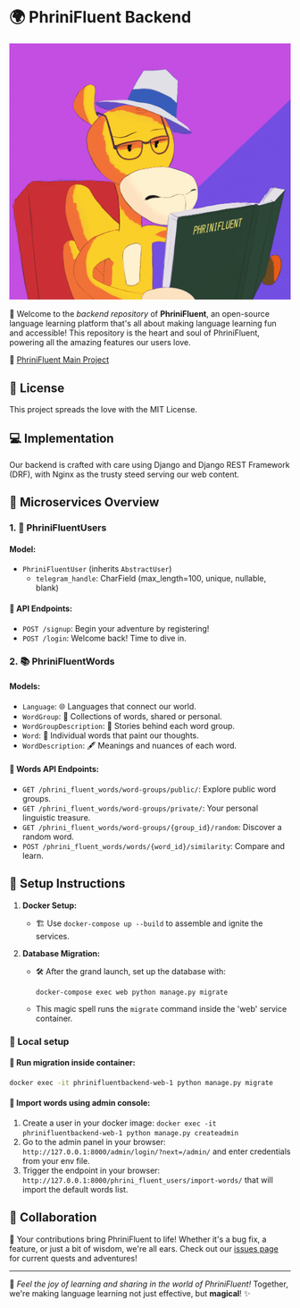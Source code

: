 # 🌍 PhriniFluent Backend

![PhriniFluent Logo](logo.png)

🎉 Welcome to the *backend repository* of **PhriniFluent**, an open-source language learning platform that's all about making language learning fun and accessible! This repository is the heart and soul of PhriniFluent, powering all the amazing features our users love.

🔗 [PhriniFluent Main Project](https://github.com/Flagro/PhriniFluent)

## 📜 License
This project spreads the love with the MIT License.

## 💻 Implementation
Our backend is crafted with care using Django and Django REST Framework (DRF), with Nginx as the trusty steed serving our web content.

## 🌟 Microservices Overview

### 1. 🙋 PhriniFluentUsers
#### Model:
- `PhriniFluentUser` (inherits `AbstractUser`)
  - `telegram_handle`: CharField (max_length=100, unique, nullable, blank)

#### 🚀 API Endpoints:
- `POST /signup`: Begin your adventure by registering!
- `POST /login`: Welcome back! Time to dive in.

### 2. 📚 PhriniFluentWords
#### Models:
- `Language`: 🌐 Languages that connect our world.
- `WordGroup`: 📝 Collections of words, shared or personal.
- `WordGroupDescription`: 📖 Stories behind each word group.
- `Word`: 🧩 Individual words that paint our thoughts.
- `WordDescription`: 🖋️ Meanings and nuances of each word.

#### 🚀 Words API Endpoints:
- `GET /phrini_fluent_words/word-groups/public/`: Explore public word groups.
- `GET /phrini_fluent_words/word-groups/private/`: Your personal linguistic treasure.
- `GET /phrini_fluent_words/word-groups/{group_id}/random`: Discover a random word.
- `POST /phrini_fluent_words/words/{word_id}/similarity`: Compare and learn.

## 🚀 Setup Instructions
1. **Docker Setup:**
   - 🏗️ Use `docker-compose up --build` to assemble and ignite the services.

2. **Database Migration:**
   - 🛠️ After the grand launch, set up the database with:
     ```
     docker-compose exec web python manage.py migrate
     ```
   - This magic spell runs the `migrate` command inside the 'web' service container.

### 🚀 Local setup

#### 🚀 Run migration inside container:
```bash
docker exec -it phrinifluentbackend-web-1 python manage.py migrate
```

#### 🚀 Import words using admin console:
1. Create a user in your docker image: `docker exec -it phrinifluentbackend-web-1 python manage.py createadmin`
2. Go to the admin panel in your browser: `http://127.0.0.1:8000/admin/login/?next=/admin/` and enter credentials from your env file.
3. Trigger the endpoint in your browser: `http://127.0.0.1:8000/phrini_fluent_users/import-words/` that will import the default words list.

## 👐 Collaboration
🤝 Your contributions bring PhriniFluent to life! Whether it's a bug fix, a feature, or just a bit of wisdom, we're all ears. Check out our [issues page](https://github.com/Flagro/PhriniFluentBackend/issues) for current quests and adventures!

---

💫 *Feel the joy of learning and sharing in the world of PhriniFluent!* Together, we're making language learning not just effective, but **magical**! ✨
